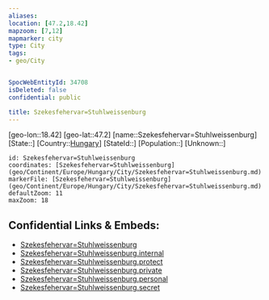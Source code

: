 ```yaml
---
aliases: 
location: [47.2,18.42]
mapzoom: [7,12] 
mapmarker: city 
type: City
tags:
- geo/City


SpocWebEntityId: 34708
isDeleted: false
confidential: public

title: Szekesfehervar=Stuhlweissenburg
---
```

[geo-lon::18.42]
[geo-lat::47.2]
[name::Szekesfehervar=Stuhlweissenburg]
[State::]
[Country::[Hungary](geo/Continent/Europe/Hungary.md)]
[StateId::]
[Population::]
[Unknown::]


```leaflet
id: Szekesfehervar=Stuhlweissenburg
coordinates: [Szekesfehervar=Stuhlweissenburg](geo/Continent/Europe/Hungary/City/Szekesfehervar=Stuhlweissenburg.md)
markerFile: [Szekesfehervar=Stuhlweissenburg](geo/Continent/Europe/Hungary/City/Szekesfehervar=Stuhlweissenburg.md)
defaultZoom: 11 
maxZoom: 18
```


## Confidential Links & Embeds: 
- [Szekesfehervar=Stuhlweissenburg](../../../../../../_public/geo/Continent/Europe/Hungary/City/Szekesfehervar=Stuhlweissenburg.md) 
- [Szekesfehervar=Stuhlweissenburg.internal](../../../../../../_internal/geo/Continent/Europe/Hungary/City/Szekesfehervar=Stuhlweissenburg.internal.md) 
- [Szekesfehervar=Stuhlweissenburg.protect](../../../../../../_protect/geo/Continent/Europe/Hungary/City/Szekesfehervar=Stuhlweissenburg.protect.md) 
- [Szekesfehervar=Stuhlweissenburg.private](../../../../../../_private/geo/Continent/Europe/Hungary/City/Szekesfehervar=Stuhlweissenburg.private.md) 
- [Szekesfehervar=Stuhlweissenburg.personal](../../../../../../_personal/geo/Continent/Europe/Hungary/City/Szekesfehervar=Stuhlweissenburg.personal.md) 
- [Szekesfehervar=Stuhlweissenburg.secret](../../../../../../_secret/geo/Continent/Europe/Hungary/City/Szekesfehervar=Stuhlweissenburg.secret.md) 
